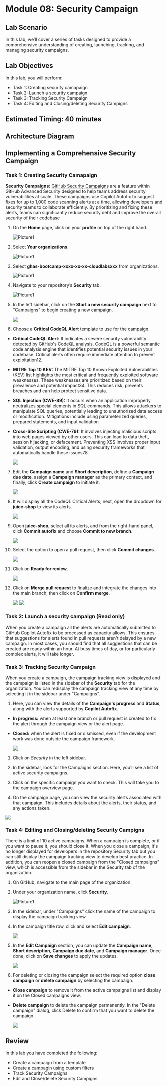 # Module 08: Security Campaign

## Lab Scenario

 In this lab, we’ll cover a series of tasks designed to provide a comprehensive understanding of creating, launching, tracking, and managing security campaigns.

## Lab Objectives
In this lab, you will perform:

- Task 1: Creating security camapaign
- Task 2: Launch a security campaign
- Task 3: Tracking Security Campaign
- Task 4: Editing and Closing/deleting Security Campigns

## Estimated Timing: 40 minutes

## Architecture Diagram

## Implementing a Comprehensive Security Campaign

### Task 1: Creating Security Camapaign

**Security Campaigns:** [GitHub Security Campaigns](https://docs.github.com/ja/enterprise-cloud@latest/code-security/code-scanning/managing-code-scanning-alerts/fixing-alerts-in-security-campaign) are a feature within GitHub Advanced Security designed to help teams address security vulnerabilities at scale. These campaigns use Copilot Autofix to suggest fixes for up to 1,000 code scanning alerts at a time, allowing developers and security teams to collaborate efficiently. By prioritizing and fixing these alerts, teams can significantly reduce security debt and improve the overall security of their codebase

1. On the **Home** page, click on your **profile** on top of the right hand.

   ![Picture1](./images/orgprofile.png) 

1. Select **Your organizations**.

   ![Picture1](./images/org.png) 

1. Select **ghas-bootcamp-xxxx-xx-xx-cloudlabsxxx** from organizations.

   ![Picture1](./images/ghas-exercise1-4.png) 

1. Navigate to your repository’s **Security** tab.

   ![Picture1](./images/security-tabat.png)

1. In the left sidebar, click on the **Start a new security campaign** next to "Campaigns" to begin creating a new campaign.

    ![](./images/securitycampaign1.png)

1. Choose a **Critical CodeQL Alert** template to use for the campaign.

- **Critical CodeQL Alert:** It indicates a severe security vulnerability detected by GitHub's CodeQL analysis. CodeQL is a powerful semantic code analysis engine that identifies potential security issues in your codebase. Critical alerts often require immediate attention to prevent exploitation12.

- **MITRE Top 10 KEV:** The MITRE Top 10 Known Exploited Vulnerabilities (KEV) list highlights the most critical and frequently exploited software weaknesses. These weaknesses are prioritized based on their prevalence and potential impact34. This reduces risk, prevents breaches and can help protect sensitive data.

- **SQL Injection (CWE-89):** It occurs when an application improperly neutralizes special elements in SQL commands. This allows attackers to manipulate SQL queries, potentially leading to unauthorized data access or modification. Mitigations include using parameterized queries, prepared statements, and input validation

- **Cross-Site Scripting (CWE-79):** It involves injecting malicious scripts into web pages viewed by other users. This can lead to data theft, session hijacking, or defacement. Preventing XSS involves proper input validation, output encoding, and using security frameworks that automatically handle these issues78.

    ![](./images/template2.png)

7. Edit the **Campaign name** and **Short description**, define a **Campaign due date**, assign a **Campaign manager** as the primary contact, and finally, click **Create campaign** to initiate it.

    ![](./images/seccamp1.png)

8. It will display all the CodeQL Critical Alerts; next, open the dropdown for **juice-shop** to view its alerts.

    ![](./images/seccamp2.png)

9. Open **juice-shop**, select all its alerts, and from the right-hand panel, click **Commit autofix** and choose **Commit to new branch**.

    ![](./images/seccamp3.png)

10. Select the option to open a pull request, then click **Commit changes**.

    ![](./images/seccamp4.png)

11. Click on **Ready for review**.

    ![](./images/seccamp5.png)

12. Click on **Merge pull request** to finalize and integrate the changes into the main branch, then click on **Confirm merge**.

    ![](./images/seccamp6.png)
    ![](./images/seccamp7.png)

### Task 2: Launch a security campaign (Read only)

When you create a campaign all the alerts are automatically submitted to GitHub Copilot Autofix
to be processed as capacity allows. This ensures that suggestions for alerts found in pull requests
aren't delayed by a new campaign. In most cases, you should find that all suggestions that can be
created are ready within an hour. At busy times of day, or for particularly complex alerts, it will
take longer.

### Task 3: Tracking Security Campaign

When you create a campaign, the campaign tracking view is displayed and the campaign is listed in the sidebar of the **Security** tab for the organization. You can redisplay the campaign tracking view at any time by selecting it in the sidebar under "Campaigns".

1. Here, you can view the details of the **Campaign's progress** and **Status**, along with the alerts supported by **Copilot Autofix**.

- **In progress:** when at least one branch or pull request is created to fix the alert through the campaign view or the alert page.
- **Closed:** when the alert is fixed or dismissed, even if the development work was done outside the campaign framework.

    ![](./images/seccamp8.png)

1. Click on *Security* in the left sidebar.

1. In the sidebar, look for the Campaigns section. Here, you’ll see a list of active security campaigns.

1. Click on the specific campaign you want to check. This will take you to the campaign overview page.

1. On the campaign page, you can view the security alerts associated with that campaign. This includes details about the alerts, their status, and any actions taken.

  ![](./images/repoalert.png)

### Task 4: Editing and Closing/deleting Security Campigns

There is a limit of 10 active campaigns. When a campaign is complete, or if you want to pause it, you should close it. When you close a campaign, it's no longer displayed for developers in the repository Security tab but you can still display the campaign tracking view to develop best practice. In addition, you can reopen a closed campaign from the "Closed campaigns" view, which is accessible from the sidebar in the Security tab of the organization.

1. On GitHub, navigate to the main page of the organization.

1. Under your organization name, click **Security**.

   ![Picture1](./images/security-tabat.png)

1. In the sidebar, under "Campaigns" click the name of the campaign to display the campaign tracking view.

1. In the campaign title row, click and select **Edit campaign**.

   ![](./images/seccamp9.png)

1. In the **Edit Campaign** section, you can update the **Campaign name**, **Short description**, **Campaign due date**, and **Campaign manager**. Once done, click on **Save changes** to apply the updates.

   ![](./images/seccamp10.png)

1. For deleting or closing the campaign select the required option **close campaign** or **delete campaign** by selecting the campaign.

- **Close campaign** to remove it from the active campaigns list and display it on the Closed campaigns view.
- **Delete campaign** to delete the campaign permanently. In the "Delete campaign" dialog, click Delete to confirm that you want to delete the campaign.

   ![](./images/seccamp11.png)

## Review

In this lab you have completed the following:

- Create a campaign from a template
- Create a campagin using custom filters
- Track Security Campaigns
- Edit and Close/delete Security Campigns
